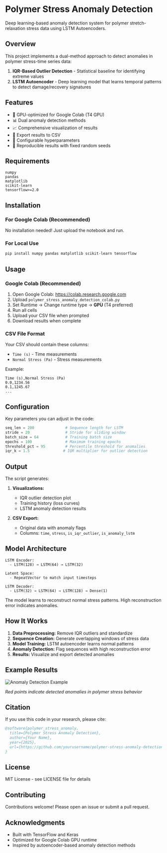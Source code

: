 # Polymer Stress Anomaly Detection

Deep learning-based anomaly detection system for polymer stretch-relaxation stress data using LSTM Autoencoders.

## Overview

This project implements a dual-method approach to detect anomalies in polymer stress-time series data:

1. **IQR-Based Outlier Detection** - Statistical baseline for identifying extreme values
2. **LSTM Autoencoder** - Deep learning model that learns temporal patterns to detect damage/recovery signatures

## Features

- 🚀 GPU-optimized for Google Colab (T4 GPU)
- 📊 Dual anomaly detection methods
- 📈 Comprehensive visualization of results
- 💾 Export results to CSV
- 🔧 Configurable hyperparameters
- 🎯 Reproducible results with fixed random seeds

## Requirements

```
numpy
pandas
matplotlib
scikit-learn
tensorflow>=2.0
```

## Installation

### For Google Colab (Recommended)
No installation needed! Just upload the notebook and run.

### For Local Use
```bash
pip install numpy pandas matplotlib scikit-learn tensorflow
```

## Usage

### Google Colab (Recommended)

1. Open Google Colab: https://colab.research.google.com
2. Upload `polymer_stress_anomaly_detection_colab.py`
3. Set Runtime → Change runtime type → **GPU** (T4 preferred)
4. Run all cells
5. Upload your CSV file when prompted
6. Download results when complete

### CSV File Format

Your CSV should contain these columns:
- `Time (s)` - Time measurements
- `Normal Stress (Pa)` - Stress measurements

Example:
```csv
Time (s),Normal Stress (Pa)
0.0,1234.56
0.1,1245.67
...
```

## Configuration

Key parameters you can adjust in the code:

```python
seq_len = 200              # Sequence length for LSTM
stride = 20                # Stride for sliding window
batch_size = 64            # Training batch size
epochs = 100               # Maximum training epochs
threshold_pct = 95         # Percentile threshold for anomalies
iqr_k = 1.5               # IQR multiplier for outlier detection
```

## Output

The script generates:

1. **Visualizations:**
   - IQR outlier detection plot
   - Training history (loss curves)
   - LSTM anomaly detection results

2. **CSV Export:**
   - Original data with anomaly flags
   - Columns: `time`, `stress`, `is_iqr_outlier`, `is_anomaly_lstm`

## Model Architecture

```
LSTM Encoder:
  - LSTM(128) → LSTM(64) → LSTM(32)
  
Latent Space:
  - RepeatVector to match input timesteps
  
LSTM Decoder:
  - LSTM(32) → LSTM(64) → LSTM(128) → Dense(1)
```

The model learns to reconstruct normal stress patterns. High reconstruction error indicates anomalies.

## How It Works

1. **Data Preprocessing:** Remove IQR outliers and standardize
2. **Sequence Creation:** Generate overlapping windows of stress data
3. **Model Training:** LSTM autoencoder learns normal patterns
4. **Anomaly Detection:** Flag sequences with high reconstruction error
5. **Results:** Visualize and export detected anomalies

## Example Results

![Anomaly Detection Example](docs/example_output.png)

*Red points indicate detected anomalies in polymer stress behavior*

## Citation

If you use this code in your research, please cite:

```bibtex
@software{polymer_stress_anomaly,
  title={Polymer Stress Anomaly Detection},
  author={Your Name},
  year={2025},
  url={https://github.com/yourusername/polymer-stress-anomaly-detection}
}
```

## License

MIT License - see LICENSE file for details

## Contributing

Contributions welcome! Please open an issue or submit a pull request.

## Acknowledgments

- Built with TensorFlow and Keras
- Optimized for Google Colab GPU runtime
- Inspired by autoencoder-based anomaly detection methods
